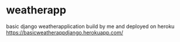 # weatherapp
basic django weatherapplication build by me and deployed on heroku 
https://basicweatherappdjango.herokuapp.com/
